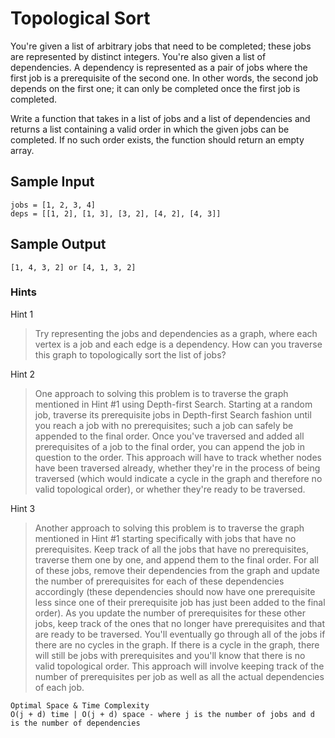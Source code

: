 # Topological Sort

You're given a list of arbitrary jobs that need to be completed; these jobs are represented by distinct integers. You're also given a list of dependencies. A dependency is represented as a pair of jobs where the first job is a prerequisite of the second one. In other words, the second job depends on the first one; it can only be completed once the first job is completed.

Write a function that takes in a list of jobs and a list of dependencies and returns a list containing a valid order in which the given jobs can be completed. If no such order exists, the function should return an empty array.

## Sample Input

```
jobs = [1, 2, 3, 4]
deps = [[1, 2], [1, 3], [3, 2], [4, 2], [4, 3]]
```

## Sample Output

```
[1, 4, 3, 2] or [4, 1, 3, 2]
```

### Hints

Hint 1
> Try representing the jobs and dependencies as a graph, where each vertex is a job and each edge is a dependency. How can you traverse this graph to topologically sort the list of jobs?

Hint 2
> One approach to solving this problem is to traverse the graph mentioned in Hint #1 using Depth-first Search. Starting at a random job, traverse its prerequisite jobs in Depth-first Search fashion until you reach a job with no prerequisites; such a job can safely be appended to the final order. Once you've traversed and added all prerequisites of a job to the final order, you can append the job in question to the order. This approach will have to track whether nodes have been traversed already, whether they're in the process of being traversed (which would indicate a cycle in the graph and therefore no valid topological order), or whether they're ready to be traversed.

Hint 3
> Another approach to solving this problem is to traverse the graph mentioned in Hint #1 starting specifically with jobs that have no prerequisites. Keep track of all the jobs that have no prerequisites, traverse them one by one, and append them to the final order. For all of these jobs, remove their dependencies from the graph and update the number of prerequisites for each of these dependencies accordingly (these dependencies should now have one prerequisite less since one of their prerequisite job has just been added to the final order). As you update the number of prerequisites for these other jobs, keep track of the ones that no longer have prerequisites and that are ready to be traversed. You'll eventually go through all of the jobs if there are no cycles in the graph. If there is a cycle in the graph, there will still be jobs with prerequisites and you'll know that there is no valid topological order. This approach will involve keeping track of the number of prerequisites per job as well as all the actual dependencies of each job.

```
Optimal Space & Time Complexity
O(j + d) time | O(j + d) space - where j is the number of jobs and d is the number of dependencies
```
